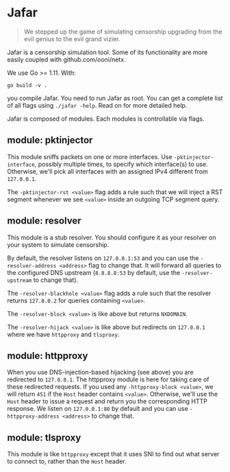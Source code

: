 # Jafar

> We stepped up the game of simulating censorship upgrading from the
> evil genius to the evil grand vizier.

Jafar is a censorship simulation tool. Some of its functionality are more
easily coupled with github.com/ooni/netx.

We use Go >= 1.11. With:

```
go build -v .
```

you compile Jafar. You need to run Jafar as root. You can get a complete list
of all flags using `./jafar -help`. Read on for more detailed help.

Jafar is composed of modules. Each modules is controllable via flags.

## module: pktinjector

This module sniffs packets on one or more interfaces. Use
`-pktinjector-interface`, possibly multiple times, to specify
which interface(s) to use. Otherwise, we'll pick all interfaces
with an assigned IPv4 different from `127.0.0.1`.

The `-pktinjector-rst <value>` flag adds a rule such that we
will inject a RST segment whenever we see `<value>` inside an
outgoing TCP segment query.

## module: resolver

This module is a stub resolver. You should configure it as your
resolver on your system to simulate censorship.

By default, the resolver listens on `127.0.0.1:53` and you can use the
`-resolver-address <address>` flag to change that. It will forward
all queries to the configured DNS upstream (`8.8.8.8:53` by default,
use the `-resolver-upstream` to change that).

The `-resolver-blackhole <value>` flag adds a rule such that the
resolver returns `127.0.0.2` for queries containing `<value>`.

The `-resolver-block <value>` is like above but returns `NXDOMAIN`.

The `-resolver-hijack <value>` is like above but redirects on
`127.0.0.1` where we have `httpproxy` and `tlsproxy`.

## module: httpproxy

When you use DNS-injection-based hijacking (see above) you are redirected
to `127.0.0.1`. The httpproxy module is here for taking care of these
redirected requests. If you used any `-httpproxy-block <value>`, we
will return `451` if the `Host` header contains `<value>`. Otherwise,
we'll use the `Host` header to issue a request and return you the
corresponding HTTP response. We listen on `127.0.0.1:80` by default
and you can use `-httpproxy-address <address>` to change that.

## module: tlsproxy

This module is like `httpproxy` except that it uses SNI to find
out what server to connect to, rather than the `Host` header.
